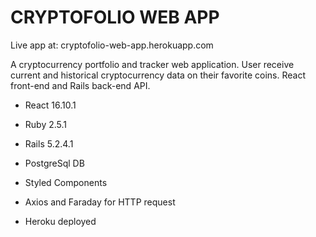 # CRYPTOFOLIO WEB APP

Live app at: cryptofolio-web-app.herokuapp.com

A cryptocurrency portfolio and tracker web application. User receive current and historical cryptocurrency data on their favorite coins. React front-end and Rails back-end API.

* React 16.10.1

* Ruby 2.5.1

* Rails 5.2.4.1

* PostgreSql DB

* Styled Components

* Axios and Faraday for HTTP request

* Heroku deployed
